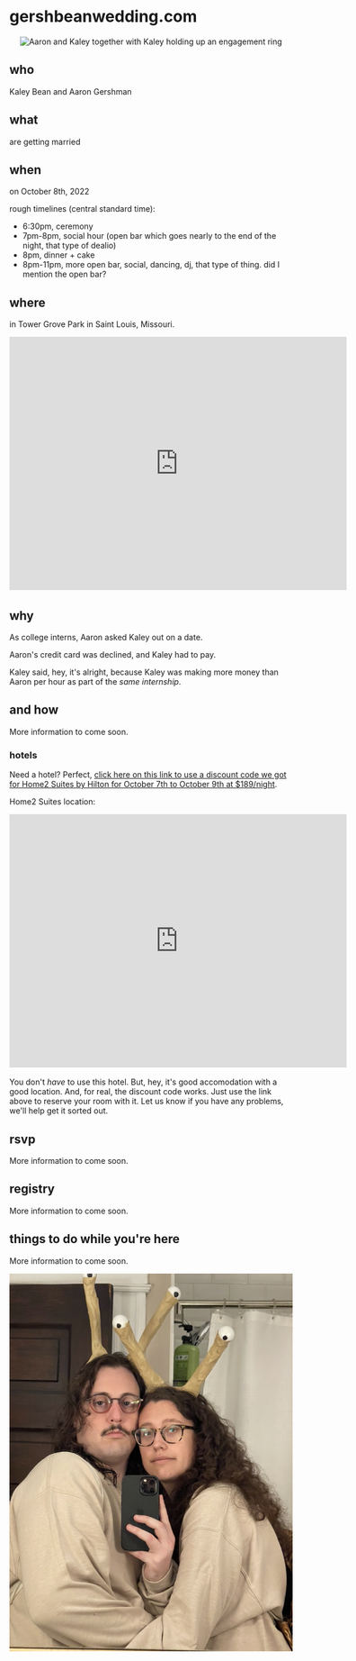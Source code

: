 # gershbeanwedding.com

<p align="center">
  <img src="https://raw.githubusercontent.com/gershbean/gershbeanwedding.com/main/assets/gershbean-proposal.jpeg" alt="Aaron and Kaley together with Kaley holding up an engagement ring"/>
</p>

## who

Kaley Bean and Aaron Gershman

## what

are getting married

## when

on October 8th, 2022

rough timelines (central standard time):

- 6:30pm, ceremony
- 7pm-8pm, social hour (open bar which goes nearly to the end of the night, that type of dealio)
- 8pm, dinner + cake
- 8pm-11pm, more open bar, social, dancing, dj, that type of thing. did I mention the open bar?

<!-- Note, the venue has free-floating time of ~2 hours before and after. This shouldn't matter to anyone, I'm just putting it here for my own note-keeping. -->

## where

in Tower Grove Park in Saint Louis, Missouri.

<iframe src="https://www.google.com/maps/embed?pb=!1m14!1m8!1m3!1d12471.718672943336!2d-90.244343!3d38.604489!3m2!1i1024!2i768!4f13.1!3m3!1m2!1s0x0%3A0x8c7cf07acb84bc89!2sStupp%20Center!5e0!3m2!1sen!2sus!4v1652863066940!5m2!1sen!2sus" width="600" height="450" style="border:0;" allowfullscreen="" loading="lazy" referrerpolicy="no-referrer-when-downgrade"></iframe>

## why

As college interns, Aaron asked Kaley out on a date.

Aaron's credit card was declined, and Kaley had to pay.

Kaley said, hey, it's alright, because Kaley was making more money than Aaron per hour as part of the _same internship_.

## and how

More information to come soon.

### hotels

Need a hotel? Perfect, [click here on this link to use a discount code we got for Home2 Suites by Hilton for October 7th to October 9th at $189/night](https://nam12.safelinks.protection.outlook.com/?url=https%3A%2F%2Fwww.hilton.com%2Fen%2Fbook%2Freservation%2Fdeeplink%2F%3Fctyhocn%3DSTLFPHT%26groupCode%3DCHTGER%26arrivaldate%3D2022-10-07%26departuredate%3D2022-10-09%26cid%3DOM%2CWW%2CHILTONLINK%2CEN%2CDirectLink%26fromId%3DHILTONLINKDIRECT&data=05%7C01%7C%7Cedce5f7d2c7e46b18cad08da3789247a%7Ce00122f361ca4b09b7eeb3b8305e46fe%7C0%7C0%7C637883359412859302%7CUnknown%7CTWFpbGZsb3d8eyJWIjoiMC4wLjAwMDAiLCJQIjoiV2luMzIiLCJBTiI6Ik1haWwiLCJXVCI6Mn0%3D%7C3000%7C%7C%7C&sdata=iaB%2BM2RWtR9KW4Bhz7g1z%2B6rU9ftFiaNQ1hqMHhoTBQ%3D&reserved=0).

Home2 Suites location:

<iframe src="https://www.google.com/maps/embed?pb=!1m14!1m8!1m3!1d24934.163447775907!2d-90.260373!3d38.631162!3m2!1i1024!2i768!4f13.1!3m3!1m2!1s0x0%3A0x36a8d0b1d89c436c!2sHome2%20Suites%20by%20Hilton%20St.%20Louis%2FForest%20Park!5e0!3m2!1sen!2sus!4v1652863037822!5m2!1sen!2sus" width="600" height="450" style="border:0;" allowfullscreen="" loading="lazy" referrerpolicy="no-referrer-when-downgrade"></iframe>

You don't _have_ to use this hotel. But, hey, it's good accomodation with a good location. And, for real, the discount code works. Just use the link above to reserve your room with it. Let us know if you have any problems, we'll help get it sorted out.

## rsvp

More information to come soon.

## registry

More information to come soon.

## things to do while you're here

More information to come soon.

<p align="center">
  <img src="https://raw.githubusercontent.com/gershbean/gershbeanwedding.com/main/assets/halloween-slugs.jpeg" alt="Aaron and Kaley dressed in homemade snail costumes for Halloween"/>
</p>
